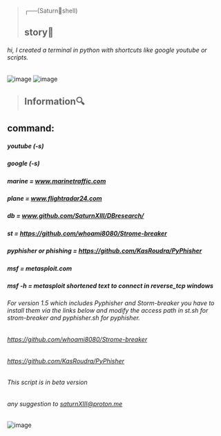 >┌──(Saturn🌌shell) 
> ## story🎴 ## 
###### hi, I created a terminal in python with shortcuts like google youtube or scripts. ######

![image](https://user-images.githubusercontent.com/110695125/188425808-bfb53a9f-c230-43b3-ac7e-de52dde1af16.png)
![image](https://user-images.githubusercontent.com/110695125/188426115-8540dce4-a1e5-41c2-a6cd-3dc4b5e68d0c.png)
> ## Information🔍 ##
## command: ##
##### youtube (-s) #####
##### google (-s) #####
##### marine = www.marinetraffic.com #####
##### plane = www.flightradar24.com #####
##### db = www.github.com/SaturnXIII/DBresearch/ #####
##### st = https://github.com/whoami8080/Strome-breaker #####
##### pyphisher or phishing = https://github.com/KasRoudra/PyPhisher #####
##### msf = metasploit.com #####
##### msf -h = metasploit shortened text to connect in reverse_tcp windows ####
###### For version 1.5 which includes Pyphisher and Storm-breaker you have to install them via the links below and modify the access path in st.sh for strom-breaker and pyphisher.sh for pyphisher. ######
###### https://github.com/whoami8080/Strome-breaker ######
###### https://github.com/KasRoudra/PyPhisher ######
###### This script is in beta version #####
###### any suggestion to saturnXIII@proton.me #####
![image](https://user-images.githubusercontent.com/103066353/167156636-3eb61b59-4d15-4845-b534-db2e4321f745.png)


